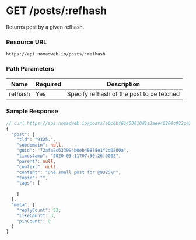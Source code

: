 # GET /posts/:refhash

Returns post by a given refhash.

### Resource URL
`https://api.nomadweb.io/posts/:refhash`

### Path Parameters
| Name | Required | Description |
|--|--|--|
| refhash | Yes | Specify refhash of the post to be fetched |

### Sample Response

```typescript
// curl https://api.nomadweb.io/posts/e6c6bf61453010d1a3aee46200c022ce343c4791912ba89905ab016c3b60ed57
{
  "post": {
    "tld": "9325.",
    "subdomain": null,
    "guid": "72afa2c633994b0eb48878e1f2d0800a",
    "timestamp": "2020-03-11T07:50:26.000Z",
    "parent": null,
    "context": null,
    "content": "One small post for @9325\n",
    "topic": "",
    "tags": [
      
    ]
  },
  "meta": {
    "replyCount": 53,
    "likeCount": 3,
    "pinCount": 0
  }
}
```

